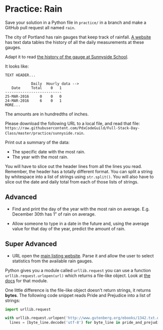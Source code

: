# Practice: Rain

Save your solution in a Python file in `practice/` in a branch and make a GitHub pull request all named `rain`.

The city of Portland has rain gauges that keep track of rainfall.
[A website](http://or.water.usgs.gov/non-usgs/bes/) has text data tables the history of all the daily measurements at these gauges.

Adapt it to read [the history of the gauge at Sunnyside School](https://raw.githubusercontent.com/PdxCodeGuild/Full-Stack-Day-Class/master/practice/sunnyside.rain).

It looks like:

```
TEXT HEADER...

            Daily  Hourly data -->
   Date     Total    0   1
--------------------------
25-MAR-2016     0    0   0
24-MAR-2016     6    0   1
MORE...
```

The amounts are in hundredths of inches.

Please download the following URL to a local file, and read that file: `https://raw.githubusercontent.com/PdxCodeGuild/Full-Stack-Day-Class/master/practice/sunnyside.rain`.

Print out a summary of the data:

* The specific date with the most rain.
* The year with the most rain.

You will have to slice out the header lines from all the lines you read.
Remember, the header has a totally different format.
You can split a string by whitespace into a list of strings using `str.split()`.
You will also have to slice out the date and daily total from each of those lists of strings.

## Advanced

*   Find and print the day of the year with the most rain on average.
    E.g. December 30th has 1" of rain on average.

*   Allow someone to type in a date in the future and, using the average value for that day of the year, predict the amount of rain.

## Super Advanced

* URL open the [main listing website](http://or.water.usgs.gov/non-usgs/bes/).
Parse it and allow the user to select statistics from the available rain gauges.

Python gives you a module called `urllib.request` you can use a function `urllib.request.urlopen(url)` which returns a file-like object.
Look at [the docs](https://docs.python.org/3/library/urllib.request.html#module-urllib.request) for that module.

One little difference is the file-like object doesn't return strings, it returns **bytes**.
The following code snippet reads Pride and Prejudice into a list of strings:

```py
import urllib.request

with urllib.request.urlopen('http://www.gutenberg.org/ebooks/1342.txt.utf-8') as pride_and_prejudice_file:
  lines = [byte_line.decode('utf-8') for byte_line in pride_and_prejudice_file]
```
